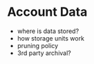 # Account Data

- where is data stored?
- how storage units work
- pruning policy
- 3rd party archival?
